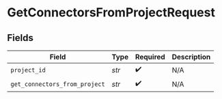 # GetConnectorsFromProjectRequest


## Fields

| Field                         | Type                          | Required                      | Description                   |
| ----------------------------- | ----------------------------- | ----------------------------- | ----------------------------- |
| `project_id`                  | *str*                         | :heavy_check_mark:            | N/A                           |
| `get_connectors_from_project` | *str*                         | :heavy_check_mark:            | N/A                           |